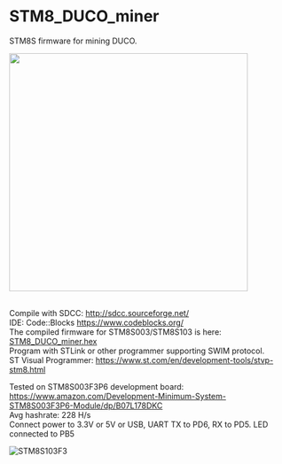 # STM8_DUCO_miner
STM8S firmware for mining DUCO.<br>

<a href="https://duinocoin.com">
    <img src="https://github.com/revoxhere/duino-coin/blob/master/Resources/ducobanner.png?raw=true" width="430px" />
</a><br><br>

Compile with SDCC: http://sdcc.sourceforge.net/<br>
IDE: Code::Blocks https://www.codeblocks.org/<br>
The compiled firmware for STM8S003/STM8S103 is here: <a href="https://github.com/BBS215/STM8_DUCO_miner/blob/main/bin/Release/STM8_DUCO_miner.hex">STM8_DUCO_miner.hex</a><br>
Program with STLink or other programmer supporting SWIM protocol.<br>
ST Visual Programmer: https://www.st.com/en/development-tools/stvp-stm8.html

Tested on STM8S003F3P6 development board: https://www.amazon.com/Development-Minimum-System-STM8S003F3P6-Module/dp/B07L178DKC<br>
Avg hashrate: 228 H/s<br>
Connect power to 3.3V or 5V or USB, UART TX to PD6, RX to PD5. LED connected to PB5<br>

![STM8S103F3](https://user-images.githubusercontent.com/33000089/147915952-c62dfed8-b33f-4e80-bde3-2dce7908239d.png)<br>

